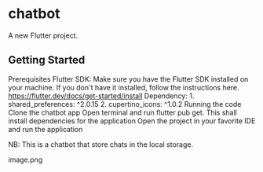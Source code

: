 # chatbot

A new Flutter project.

## Getting Started

Prerequisites
    Flutter SDK: Make sure you have the Flutter SDK installed on your machine. If you don't have it installed, follow the instructions here.
    https://flutter.dev/docs/get-started/install
Dependency:
    1. shared_preferences: ^2.0.15
    2. cupertino_icons: ^1.0.2
Running the code
    Clone the chatbot app
    Open terminal and run flutter pub get. This shall install dependencies for the application
    Open the project in your favorite IDE and run the application

NB: This is a chatbot that store  chats in the local storage.

image.png